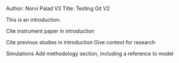 Author: Norvi Palad V3
Title: Testing Git V2

This is an introduction.

Cite instrument paper in introduction

Cite previous studies in introduction
Give context for research

Simulations
Add methodology section, including a reference to model